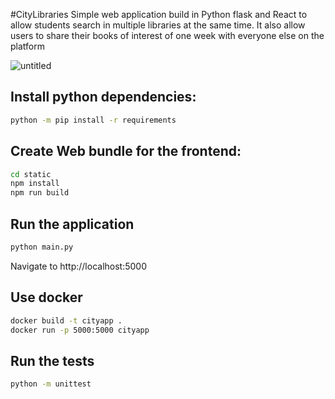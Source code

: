 
#CityLibraries
Simple web application build in Python flask and React to allow students search in multiple
libraries at the same time. It also allow users to share their books of interest of one week
with everyone else on the platform

![untitled](https://user-images.githubusercontent.com/15069757/52685848-4338e200-2f19-11e9-951f-a7d7db797109.gif)


## Install python dependencies:
```sh
python -m pip install -r requirements
```

## Create Web bundle for the frontend:
```sh
cd static
npm install
npm run build
```
## Run the application
```sh
python main.py
```
Navigate to http://localhost:5000

## Use docker
```sh
docker build -t cityapp .
docker run -p 5000:5000 cityapp
```

## Run the tests
```sh
python -m unittest
```

